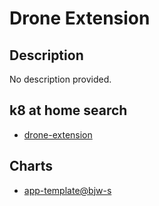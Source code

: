 # Drone Extension

## Description

No description provided.

## k8 at home search

- [drone-extension](https://nanne.dev/k8s-at-home-search/#/drone-extension)

## Charts

- [app-template@bjw-s](https://bjw-s.github.io/helm-charts/)
